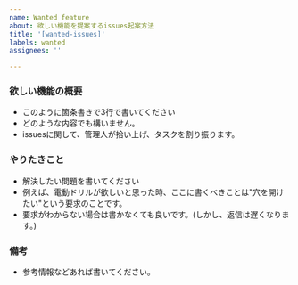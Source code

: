 ```yaml
---
name: Wanted feature
about: 欲しい機能を提案するissues起案方法
title: '[wanted-issues]'
labels: wanted
assignees: ''

---
```


### 欲しい機能の概要

- このように箇条書きで3行で書いてください
- どのような内容でも構いません。
- issuesに関して、管理人が拾い上げ、タスクを割り振ります。

### やりたきこと

- 解決したい問題を書いてください
- 例えば、電動ドリルが欲しいと思った時、ここに書くべきことは"穴を開けたい"という要求のことです。
- 要求がわからない場合は書かなくても良いです。(しかし、返信は遅くなります。)

### 備考

- 参考情報などあれば書いてください。
